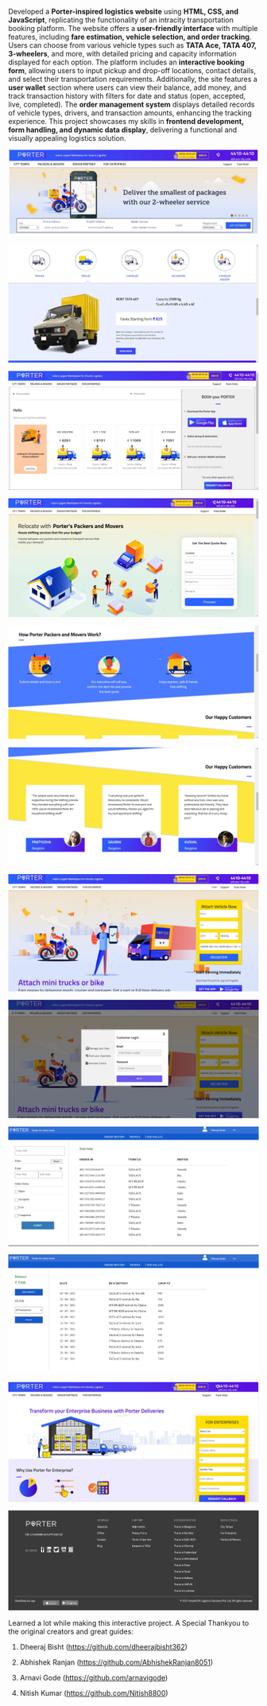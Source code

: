 Developed a **Porter-inspired logistics website** using **HTML, CSS, and JavaScript**, replicating the functionality of an intracity transportation booking platform. The website offers a **user-friendly interface** with multiple features, including **fare estimation, vehicle selection, and order tracking**. Users can choose from various vehicle types such as **TATA Ace, TATA 407, 3-wheelers**, and more, with detailed pricing and capacity information displayed for each option. The platform includes an **interactive booking form**, allowing users to input pickup and drop-off locations, contact details, and select their transportation requirements. Additionally, the site features a **user wallet** section where users can view their balance, add money, and track transaction history with filters for date and status (open, accepted, live, completed). The **order management system** displays detailed records of vehicle types, drivers, and transaction amounts, enhancing the tracking experience. This project showcases my skills in **frontend development, form handling, and dynamic data display**, delivering a functional and visually appealing logistics solution.  


![App Screenshot](https://github.com/dheerajbisht362/constructWeekPorterClone/blob/master/images/0001.JPG)
 
![App Screenshot](https://github.com/dheerajbisht362/constructWeekPorterClone/blob/master/images/0002.JPG)

![App Screenshot](https://github.com/dheerajbisht362/constructWeekPorterClone/blob/master/images/00014.JPG)

![App Screenshot](https://github.com/dheerajbisht362/constructWeekPorterClone/blob/master/images/0005.JPG)

![App Screenshot](https://github.com/dheerajbisht362/constructWeekPorterClone/blob/master/images/0006.JPG)

![App Screenshot](https://github.com/dheerajbisht362/constructWeekPorterClone/blob/master/images/0007.JPG)

![App Screenshot](https://github.com/dheerajbisht362/constructWeekPorterClone/blob/master/images/0008.JPG)

![App Screenshot](https://github.com/dheerajbisht362/constructWeekPorterClone/blob/master/images/00011.JPG)

![App Screenshot](https://github.com/dheerajbisht362/constructWeekPorterClone/blob/master/images/00012.JPG)

![App Screenshot](https://github.com/dheerajbisht362/constructWeekPorterClone/blob/master/images/00013.JPG)

![App Screenshot](https://github.com/dheerajbisht362/constructWeekPorterClone/blob/master/images/00010.JPG)

![App Screenshot](https://github.com/dheerajbisht362/constructWeekPorterClone/blob/master/images/0004.JPG)

Learned a lot while making this interactive project.
A Special Thankyou to the original creators and great guides:

1. Dheeraj Bisht
   (https://github.com/dheerajbisht362)

2. Abhishek Ranjan
   (https://github.com/AbhishekRanjan8051)

3. Arnavi Gode
   (https://github.com/arnavigode)

4. Nitish Kumar
   (https://github.com/Nitish8800)
